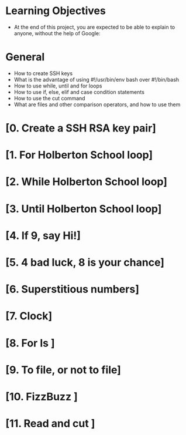 # Learning Objectives
* At the end of this project, you are expected to be able to explain to anyone, without the help of Google:

# General
* How to create SSH keys
* What is the advantage of using #!/usr/bin/env bash over #!/bin/bash
* How to use while, until and for loops
* How to use if, else, elif and case condition statements
* How to use the cut command
* What are files and other comparison operators, and how to use them

# [0. Create a SSH RSA key pair]

# [1. For Holberton School loop]

# [2. While Holberton School loop]

# [3. Until Holberton School loop]

# [4. If 9, say Hi!]

# [5. 4 bad luck, 8 is your chance]

# [6. Superstitious numbers]

# [7. Clock]

# [8. For ls ]

# [9. To file, or not to file]

# [10. FizzBuzz ]

# [11. Read and cut ]
